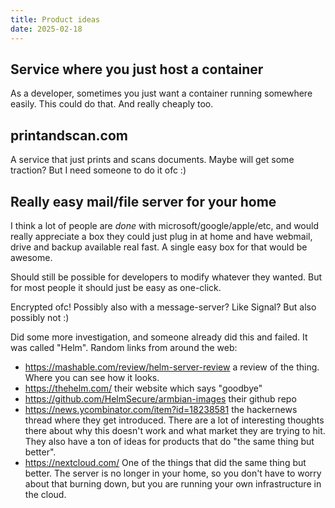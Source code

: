 ```yaml
---
title: Product ideas
date: 2025-02-18
---
```


## Service where you just host a container

As a developer, sometimes you just want a container running somewhere easily.
This could do that. And really cheaply too.

## printandscan.com

A service that just prints and scans documents. Maybe will get some traction?
But I need someone to do it ofc :)

## Really easy mail/file server for your home

I think a lot of people are _done_ with microsoft/google/apple/etc, and would
really appreciate a box they could just plug in at home and have webmail, drive
and backup available real fast. A single easy box for that would be awesome.

Should still be possible for developers to modify whatever they wanted. But for
most people it should just be easy as one-click.

Encrypted ofc! Possibly also with a message-server? Like Signal? But also
possibly not :)

Did some more investigation, and someone already did this and failed. It was
called "Helm". Random links from around the web:

- https://mashable.com/review/helm-server-review a review of the thing. Where
  you can see how it looks.
- https://thehelm.com/ their website which says "goodbye"
- https://github.com/HelmSecure/armbian-images their github repo
- https://news.ycombinator.com/item?id=18238581 the hackernews thread where they
  get introduced. There are a lot of interesting thoughts there about why this
  doesn't work and what market they are trying to hit. They also have a ton of
  ideas for products that do "the same thing but better".
- https://nextcloud.com/ One of the things that did the same thing but better.
  The server is no longer in your home, so you don't have to worry about that
  burning down, but you are running your own infrastructure in the cloud.
